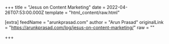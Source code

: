 
+++
title = "Jesus on Content Marketing"
date = 2022-04-26T07:53:00.000Z
template = "html_content/raw.html"

[extra]
feedName = "arunkprasad.com"
author = "Arun Prasad"
originalLink = "https://arunkprasad.com/log/jesus-on-content-marketing/"
raw = ""

+++

